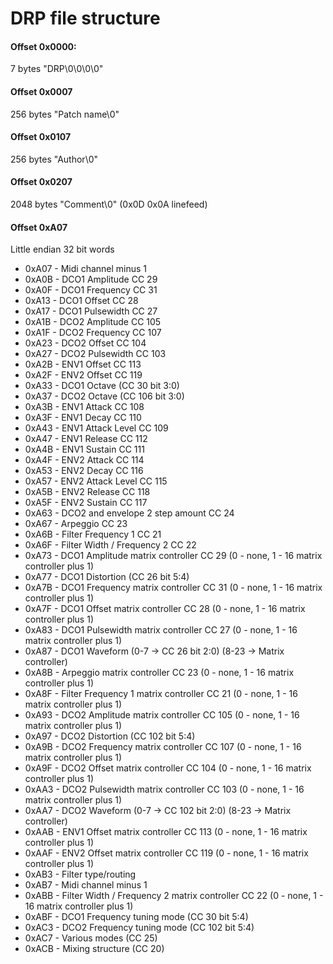 # DRP file structure

#### Offset 0x0000:
  7 bytes "DRP\0\0\0\0"
#### Offset 0x0007
  256 bytes "Patch name\0"
#### Offset 0x0107
  256 bytes "Author\0"
#### Offset 0x0207
  2048 bytes "Comment\0" (0x0D 0x0A linefeed)
#### Offset 0xA07
  Little endian 32 bit words
*  0xA07 - Midi channel minus 1
*  0xA0B - DCO1 Amplitude CC 29
*  0xA0F - DCO1 Frequency CC 31
*  0xA13 - DCO1 Offset CC 28
*  0xA17 - DCO1 Pulsewidth CC 27
*  0xA1B - DCO2 Amplitude CC 105
*  0xA1F - DCO2 Frequency CC 107
*  0xA23 - DCO2 Offset CC 104
*  0xA27 - DCO2 Pulsewidth CC 103
*  0xA2B - ENV1 Offset CC 113 
*  0xA2F - ENV2 Offset CC 119
*  0xA33 - DCO1 Octave (CC 30 bit 3:0)
*  0xA37 - DCO2 Octave (CC 106 bit 3:0)
*  0xA3B - ENV1 Attack CC 108
*  0xA3F - ENV1 Decay CC 110
*  0xA43 - ENV1 Attack Level CC 109
*  0xA47 - ENV1 Release CC 112
*  0xA4B - ENV1 Sustain CC 111
*  0xA4F - ENV2 Attack CC 114
*  0xA53 - ENV2 Decay CC 116
*  0xA57 - ENV2 Attack Level CC 115
*  0xA5B - ENV2 Release CC 118
*  0xA5F - ENV2 Sustain CC 117
*  0xA63 - DCO2 and envelope 2 step amount CC 24
*  0xA67 - Arpeggio CC 23
*  0xA6B - Filter Frequency 1 CC 21
*  0xA6F - Filter Width / Frequency 2 CC 22
*  0xA73 - DCO1 Amplitude matrix controller CC 29 (0 - none, 1 - 16 matrix controller plus 1)
*  0xA77 - DCO1 Distortion (CC 26 bit 5:4)
*  0xA7B - DCO1 Frequency matrix controller CC 31 (0 - none, 1 - 16 matrix controller plus 1)
*  0xA7F - DCO1 Offset matrix controller CC 28 (0 - none, 1 - 16 matrix controller plus 1)
*  0xA83 - DCO1 Pulsewidth matrix controller CC 27 (0 - none, 1 - 16 matrix controller plus 1)
*  0xA87 - DCO1 Waveform (0-7 -> CC 26 bit 2:0)
                         (8-23 -> Matrix controller)
*  0xA8B - Arpeggio matrix controller CC 23 (0 - none, 1 - 16 matrix controller plus 1)
*  0xA8F - Filter Frequency 1 matrix controller CC 21 (0 - none, 1 - 16 matrix controller plus 1)
*  0xA93 - DCO2 Amplitude matrix controller CC 105 (0 - none, 1 - 16 matrix controller plus 1)
*  0xA97 - DCO2 Distortion (CC 102 bit 5:4)
*  0xA9B - DCO2 Frequency matrix controller CC 107 (0 - none, 1 - 16 matrix controller plus 1)
*  0xA9F - DCO2 Offset matrix controller CC 104 (0 - none, 1 - 16 matrix controller plus 1)
*  0xAA3 - DCO2 Pulsewidth matrix controller CC 103 (0 - none, 1 - 16 matrix controller plus 1)
*  0xAA7 - DCO2 Waveform (0-7 -> CC 102 bit 2:0)
                         (8-23 -> Matrix controller)
*  0xAAB - ENV1 Offset matrix controller CC 113 (0 - none, 1 - 16 matrix controller plus 1)
*  0xAAF - ENV2 Offset matrix controller CC 119 (0 - none, 1 - 16 matrix controller plus 1)
*  0xAB3 - Filter type/routing
*  0xAB7 - Midi channel minus 1
*  0xABB - Filter Width / Frequency 2 matrix controller CC 22 (0 - none, 1 - 16 matrix controller plus 1)
*  0xABF - DCO1 Frequency tuning mode (CC 30 bit 5:4)
*  0xAC3 - DCO2 Frequency tuning mode (CC 102 bit 5:4)
*  0xAC7 - Various modes (CC 25)
*  0xACB - Mixing structure (CC 20)
